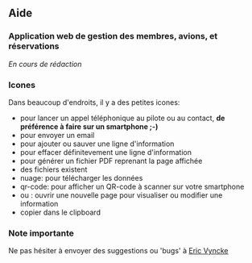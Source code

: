 ## Aide

### Application web de gestion des membres, avions, et réservations

_En cours de rédaction_

### Icones

Dans beaucoup d'endroits, il y a des petites icones:

- <i class="bi bi-phone-fill"></i>  pour lancer un appel téléphonique au pilote ou au contact, __de préférence à faire sur un smartphone ;-)__
- <i class="bi bi-envelope-fill"></i> pour envoyer un email
- <i class="bi bi-plus-circle-fill"></i> pour ajouter ou sauver une ligne d'information
- <i class="bi bi-trash-fill"></i>  pour effacer définitevement une ligne d'information
- <i class="bi bi-printer-fill"></i> pour générer un fichier PDF reprenant la page affichée
- <i class="bi bi-file-earmark"></i> des fichiers existent
- <i class="bi bi-cloud-download"></i>  nuage: pour télécharger les données
- <i class="bi bi-qr-code"></i>  qr-code: pour afficher un QR-code à scanner sur votre smartphone
- <i class="bi bi-pencil-fill"></i>  ou <i class="bi bi-binoculars-fill"></i> : ouvrir une nouvelle page pour visualiser ou modifier une information
- <i class="bi bi-copy"></i> copier dans le clipboard

### Note importante

<i class="bi bi-bug-fill"></i> Ne pas hésiter à envoyer des suggestions ou 'bugs' à [Eric Vyncke](https://www.spa-aviation.be/resa/mobile_profile.php?displayed_id=62)
